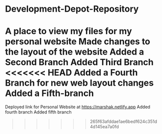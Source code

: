 # Development-Depot-Repository
A place to view my files for my personal website
Made changes to the layout of the website
Added a Second Branch
Added Third Branch
<<<<<<< HEAD
Added a Fourth Branch for new web layout changes
Added a Fifth-branch
=======
Deployed link for Personal Website at https://marshak.netlify.app
Added fourth branch
Added fifth branch
>>>>>>> 265f63afddae1ae6bedf624c351d4d145ea7a0fd
